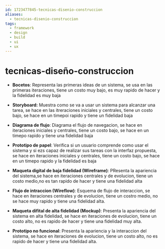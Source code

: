 ```yaml
---
id: 1723477845-tecnicas-disenio-construccion
aliases:
  - tecnicas-disenio-construccion
tags:
  - framework
  - design
  - build
  - ui
  - ux
---
```


# tecnicas-diseño-construccion

- **Bocetos**: Representa las primeras ideas de un sistema, se usa en las
  primeras iteraciones, tiene un costo muy bajo, es muy rapido de hacer y la
  fidelidad es muy baja

- **Storyboard:** Muestra como se va a usar un sistema para alcanzar una tarea,
  se hace en las itreraciones iniciales y centrales, tiene un costo bajo, se
  hace en un timepoi rapido y tiene un fidelidad baja

- **Diagrama de flujo**: Diagrama el flujo de navegacion, se hace en iteraciones
  iniciales y centrales, tiene un costo bajo, se hace en un timepo rapido y
  tiene una fidelidad baja

- **Prototipo de papel**: Verifica si un usuario comprende como usar el sistema
  y si ezs capaz de realizar sus tareas con la interfaz propuesta, se hace en
  iteraciones iniciales y centrales, tiene un costo bajo, se hace en un timepo
  rapido y la fidelidad es baja

- **Maqueta digital de baja fidelidad (Wireframe)**: PResenta la apariencia del
  sistema,se hace en iteraciones centrales y de evolucion, tiene un costo
  medio,no es tan rapido de hacer y tiene una fidelidad alta

- **Flujo de intraccion (Wireflow)**: Esquema de flujo de interaccion, se hace
  en iteraciones centrales y de evolucion, tiene un costro medio, no se hace muy
  rapido y tiene una fidelidad alta.

- **Maqueta difital de alta fidelidad (Mockup)**: Presenta la apariencia del
  sistema en alta fidelidad, se hace en iteraciones de evolucion, tiene un costo
  alto, no es rapido de hacer y tiene una fidelidad muy alta.

- **Prototipo no funcional**: Presenta la apariencia y la interaccion del
  sistema, se hace en iteraciones de evolucion, tiene un costo alto, no es
  rapido de hacer y tiene una fidelidad alta.
